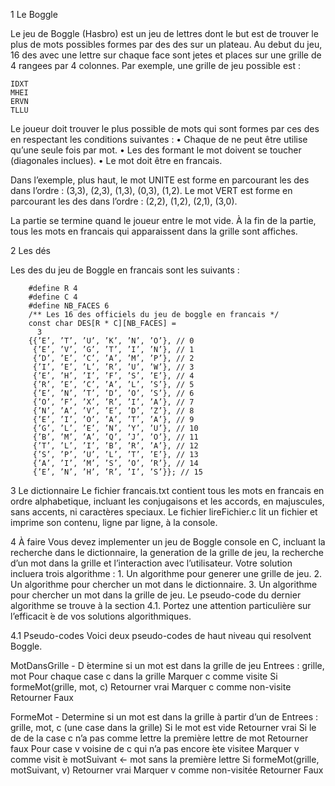 1 Le Boggle

  Le jeu de Boggle (Hasbro) est un jeu de lettres dont le but est de trouver le plus de mots possibles formes par des des sur un plateau.
Au debut du jeu, 16 des avec une lettre sur chaque face sont jetes et places sur une grille de 4 rangees par 4 colonnes. Par exemple, une grille de jeu possible est :
    
    IDXT 
    MHEI 
    ERVN 
    TLLU

  Le joueur doit trouver le plus possible de mots qui sont formes par ces des en respectant les conditions suivantes :
• Chaque de ne peut être utilise qu’une seule fois par mot.
• Les des formant le mot doivent se toucher (diagonales inclues). 
• Le mot doit être en francais.

  Dans l’exemple, plus haut, le mot UNITE est forme en parcourant les des dans l’ordre : (3,3), (2,3), (1,3), (0,3), (1,2). Le mot VERT est forme en parcourant les des dans l’ordre : (2,2), (1,2), (2,1), (3,0).

  La partie se termine quand le joueur entre le mot vide.
  À la fin de la partie, tous les mots en francais qui apparaissent dans la grille sont affiches.


2 Les dés

  Les des du jeu de Boggle en francais sont les suivants :

        #define R 4
        #define C 4
        #define NB_FACES 6
        /** Les 16 des officiels du jeu de boggle en francais */
        const char DES[R * C][NB_FACES] =
          3
        {{’E’, ’T’, ’U’, ’K’, ’N’, ’O’}, // 0
         {’E’, ’V’, ’G’, ’T’, ’I’, ’N’}, // 1
         {’D’, ’E’, ’C’, ’A’, ’M’, ’P’}, // 2
         {’I’, ’E’, ’L’, ’R’, ’U’, ’W’}, // 3
         {’E’, ’H’, ’I’, ’F’, ’S’, ’E’}, // 4
         {’R’, ’E’, ’C’, ’A’, ’L’, ’S’}, // 5
         {’E’, ’N’, ’T’, ’D’, ’O’, ’S’}, // 6
         {’O’, ’F’, ’X’, ’R’, ’I’, ’A’}, // 7
         {’N’, ’A’, ’V’, ’E’, ’D’, ’Z’}, // 8
         {’E’, ’I’, ’O’, ’A’, ’T’, ’A’}, // 9
         {’G’, ’L’, ’E’, ’N’, ’Y’, ’U’}, // 10
         {’B’, ’M’, ’A’, ’Q’, ’J’, ’O’}, // 11
         {’T’, ’L’, ’I’, ’B’, ’R’, ’A’}, // 12
         {’S’, ’P’, ’U’, ’L’, ’T’, ’E’}, // 13
         {’A’, ’I’, ’M’, ’S’, ’O’, ’R’}, // 14
         {’E’, ’N’, ’H’, ’R’, ’I’, ’S’}}; // 15
 
3 Le dictionnaire
  Le fichier francais.txt contient tous les mots en francais en ordre alphabetique, incluant les conjugaisons et les accords, en majuscules, sans accents, ni caractères speciaux.
  Le fichier lireFichier.c lit un fichier et imprime son contenu, ligne par ligne, à la console.
  
4 À faire
  Vous devez implementer un jeu de Boggle console en C, incluant la recherche dans le dictionnaire, la generation de la grille de jeu, la recherche d’un mot dans la grille et l’interaction avec l’utilisateur.
  Votre solution incluera trois algorithme :
      1. Un algorithme pour generer une grille de jeu.
      2. Un algorithme pour chercher un mot dans le dictionnaire. 
      3. Un algorithme pour chercher un mot dans la grille de jeu.
  Le pseudo-code du dernier algorithme se trouve à la section 4.1.
Portez une attention particulière sur l’efficacit ́e de vos solutions algorithmiques.
  
4.1 Pseudo-codes
  Voici deux pseudo-codes de haut niveau qui resolvent Boggle.

MotDansGrille - D ́etermine si un mot est dans la grille de jeu
Entrees : grille, mot
Pour chaque case c dans la grille Marquer c comme visite
Si formeMot(grille, mot, c)
Retourner vrai
Marquer c comme non-visite
  Retourner Faux

FormeMot - Determine si un mot est dans la grille à partir d’un de
Entrees : grille, mot, c (une case dans la grille)
  Si le mot est vide
     Retourner vrai
Si le de de la case c n’a pas comme lettre la première lettre de mot
     Retourner faux
  Pour case v voisine de c qui n’a pas encore  ́ete visitee
Marquer v comme visit ́e
motSuivant <- mot sans la première lettre Si formeMot(grille, motSuivant, v)
Retourner vrai
Marquer v comme non-visitée
Retourner Faux
  
  
  
